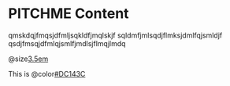 # PITCHME Content

qmskdqjfmqsjdfmljsqkldfjmqlskjf
sqldmfjmlsqdjflmksjdmlfqjsmldjf
qsdjfmsqjdfmlqjsmlfjmdlsjflmqjlmdq

@size[3.5em](OK)

This is @color[#DC143C](important)